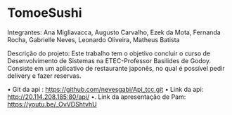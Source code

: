 # TomoeSushi
<p>Integrantes: Ana Migliavacca, Augusto Carvalho, Ezek da Mota, Fernanda Rocha, Gabrielle Neves, Leonardo Oliveira, Matheus Batista

Descrição do projeto: Este trabalho tem o objetivo concluir o curso de Desenvolvimento de Sistemas na ETEC-Professor Basilides de Godoy. Consiste em um aplicativo de restaurante japonês, no qual é possível pedir delivery e fazer reservas.</p>

•	Git da api : https://github.com/nevesgabi/Api_tcc.git
•	Link da api: http://20.114.208.185:80/api/
•.      Link da apresentação de Pam: https://youtu.be/_OvVDShtvhU

